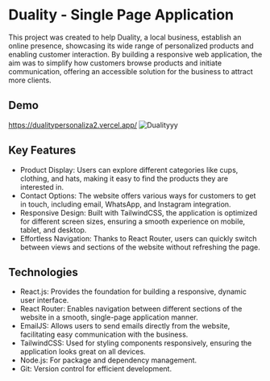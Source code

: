# Duality - Single Page Application
This project was created to help Duality, a local business, establish an online presence, showcasing its wide range of personalized products and enabling customer interaction. By building a responsive web application, the aim was to simplify how customers browse products and initiate communication, offering an accessible solution for the business to attract more clients.

## Demo
https://dualitypersonaliza2.vercel.app/
![Dualityyy](https://github.com/user-attachments/assets/1b8d33eb-2511-4282-b6d0-cb7f3efdf5b6)

## Key Features
- Product Display: Users can explore different categories like cups, clothing, and hats, making it easy to find the products they are interested in.
- Contact Options: The website offers various ways for customers to get in touch, including email, WhatsApp, and Instagram integration.
- Responsive Design: Built with TailwindCSS, the application is optimized for different screen sizes, ensuring a smooth experience on mobile, tablet, and desktop.
- Effortless Navigation: Thanks to React Router, users can quickly switch between views and sections of the website without refreshing the page.

## Technologies
- React.js: Provides the foundation for building a responsive, dynamic user interface.
- React Router: Enables navigation between different sections of the website in a smooth, single-page application manner.
- EmailJS: Allows users to send emails directly from the website, facilitating easy communication with the business.
- TailwindCSS: Used for styling components responsively, ensuring the application looks great on all devices.
- Node.js: For package and dependency management.
- Git: Version control for efficient development.
